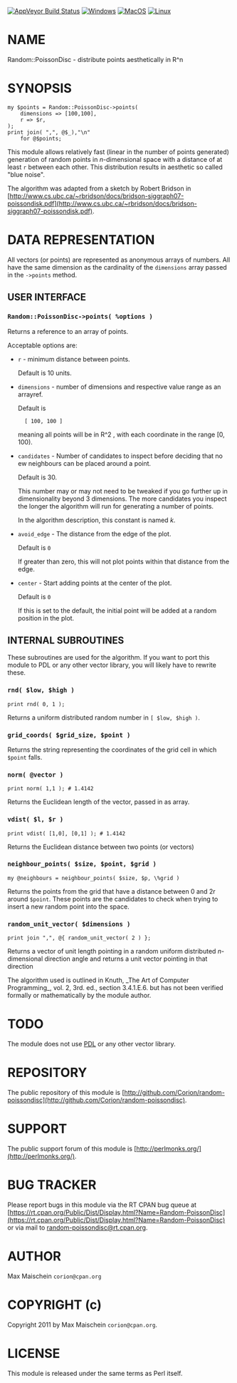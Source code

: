
[![AppVeyor Build Status](https://ci.appveyor.com/api/projects/status/github/Corion/random-poissondisc?branch=master&svg=true)](https://ci.appveyor.com/project/Corion/random-poissondisc)
[![Windows](https://github.com/Corion/Random-PoissonDisc/workflows/windows/badge.svg)](https://github.com/Corion/Random-PoissonDisc/actions?query=workflow%3Awindows)
[![MacOS](https://github.com/Corion/Random-PoissonDisc/workflows/macos/badge.svg)](https://github.com/Corion/Random-PoissonDisc/actions?query=workflow%3Amacos)
[![Linux](https://github.com/Corion/Random-PoissonDisc/workflows/linux/badge.svg)](https://github.com/Corion/Random-PoissonDisc/actions?query=workflow%3Alinux)

# NAME

Random::PoissonDisc - distribute points aesthetically in R^n

# SYNOPSIS

    my $points = Random::PoissonDisc->points(
        dimensions => [100,100],
        r => $r,
    );
    print join( ",", @$_),"\n"
        for @$points;

This module allows relatively fast
(linear in the number of points generated) generation of random points in
_n_-dimensional space with a distance of
at least `r` between each other. This distribution
results in aesthetic so called "blue noise".

The algorithm was adapted from a sketch
by Robert Bridson
in [http://www.cs.ubc.ca/~rbridson/docs/bridson-siggraph07-poissondisk.pdf](http://www.cs.ubc.ca/~rbridson/docs/bridson-siggraph07-poissondisk.pdf).

# DATA REPRESENTATION

All vectors (or points) are represented
as anonymous arrays of numbers. All have the same
dimension as the cardinality of the `dimensions`
array passed in the `->points` method.

## USER INTERFACE

### `Random::PoissonDisc->points( %options )`

Returns a reference to an array of points.

Acceptable options are:

- ` r ` - minimum distance between points.

    Default is 10 units.

- ` dimensions ` - number of dimensions and respective value range as an arrayref.

    Default is

        [ 100, 100 ]

    meaning all points will be in R^2 , with each coordinate in the
    range \[0, 100).

- ` candidates ` - Number of candidates to inspect before deciding that no
ew neighbours can be placed around a point.

    Default is 30.

    This number may or may not need to be tweaked if you go further up in
    dimensionality beyond 3 dimensions. The more candidates you inspect
    the longer the algorithm will run for generating a number of points.

    In the algorithm description, this constant is named _k_.

- `avoid_edge` - The distance from the edge of the plot.

    Default is `0`

    If greater than zero, this will not plot points within that distance from the edge.

- `center` - Start adding points at the center of the plot.

    Default is `0`

    If this is set to the default, the initial point will be added at a
    random position in the plot.

## INTERNAL SUBROUTINES

These subroutines are used for the algorithm.
If you want to port this module to PDL or any other
vector library, you will likely have to rewrite these.

### `rnd( $low, $high )`

    print rnd( 0, 1 );

Returns a uniform distributed random number
in `[ $low, $high )`.

### `grid_coords( $grid_size, $point )`

Returns the string representing the coordinates
of the grid cell in which `$point` falls.

### `norm( @vector )`

    print norm( 1,1 ); # 1.4142

Returns the Euclidean length of the vector, passed in as array.

### `vdist( $l, $r )`

    print vdist( [1,0], [0,1] ); # 1.4142

Returns the Euclidean distance between two points
(or vectors)

### `neighbour_points( $size, $point, $grid )`

    my @neighbours = neighbour_points( $size, $p, \%grid )

Returns the points from the grid that have a distance
between 0 and 2r around `$point`. These points are
the candidates to check when trying to insert a new
random point into the space.

### `random_unit_vector( $dimensions )`

    print join ",", @{ random_unit_vector( 2 ) };

Returns a vector of unit length
pointing in a random uniform distributed
_n_-dimensional direction
angle
and returns a unit vector pointing in
that direction

The algorithm used is outlined in 
Knuth, \_The Art of Computer Programming\_, vol. 2,
3rd. ed., section 3.4.1.E.6.
but has not been verified formally or mathematically
by the module author.

# TODO

The module does not use [PDL](https://metacpan.org/pod/PDL) or any other
vector library.

# REPOSITORY

The public repository of this module is 
[http://github.com/Corion/random-poissondisc](http://github.com/Corion/random-poissondisc).

# SUPPORT

The public support forum of this module is
[http://perlmonks.org/](http://perlmonks.org/).

# BUG TRACKER

Please report bugs in this module via the RT CPAN bug queue at
[https://rt.cpan.org/Public/Dist/Display.html?Name=Random-PoissonDisc](https://rt.cpan.org/Public/Dist/Display.html?Name=Random-PoissonDisc)
or via mail to [random-poissondisc@rt.cpan.org](https://metacpan.org/pod/random-poissondisc%40rt.cpan.org).

# AUTHOR

Max Maischein `corion@cpan.org`

# COPYRIGHT (c)

Copyright 2011 by Max Maischein `corion@cpan.org`.

# LICENSE

This module is released under the same terms as Perl itself.
